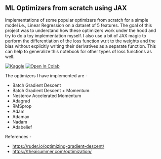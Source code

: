 ## ML Optimizers from scratch using JAX

Implementations of some popular optimizers from scratch for a simple model i.e., Linear Regression on a dataset of 5 features. The goal of this project was to understand how these optimizers work under the hood and try to do a toy implementation myself. I also use a bit of JAX magic to perform the differentiation of the loss function w.r.t to the weights and the bias without explicitly writing their derivatives as a separate function. This can help to generalize this notebook for other types of loss functions as well.

[![Kaggle](https://kaggle.com/static/images/open-in-kaggle.svg)](https://www.kaggle.com/shreyansh2626/ml-optimizers-jax)
[![Open In Colab](https://colab.research.google.com/assets/colab-badge.svg)](https://colab.research.google.com/github/shreyansh26/ML-Optimizers-JAX/blob/master/ml_optimizers.ipynb)


The optimizers I have implemented are - 
* Batch Gradient Descent
* Batch Gradient Descent + Momentum
* Nesterov Accelerated Momentum
* Adagrad
* RMSprop
* Adam
* Adamax
* Nadam
* Adabelief

References -
* https://ruder.io/optimizing-gradient-descent/
* https://theaisummer.com/optimization/